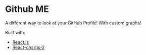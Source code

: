 # Github ME

A different way to look at your GitHub Profile! With custom graphs!

Built with:

- [React.js](https://reactjs.org/)
- [React-chartjs-2](https://react-chartjs-2.js.org/)



